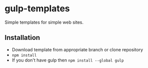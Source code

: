 # gulp-templates
Simple templates for simple web sites.

## Installation

* Download template from appropriate branch or clone repository
* `npm install`
* If you don't have gulp then `npm install --global gulp`
